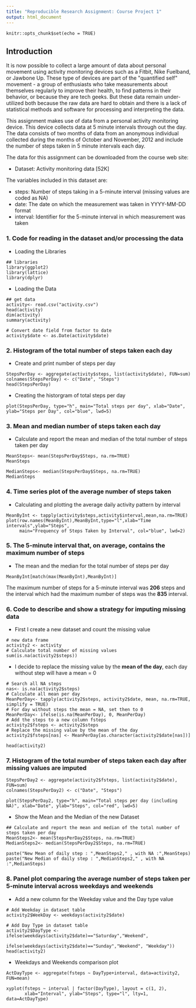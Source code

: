 ```yaml
---
title: "Reproducible Research Assignment: Course Project 1"
output: html_document
---
```


```{r setup, include=FALSE}
knitr::opts_chunk$set(echo = TRUE)
```

## Introduction

It is now possible to collect a large amount of data about personal movement using activity monitoring devices such as a Fitbit, Nike Fuelband, or Jawbone Up. These type of devices are part of the "quantified self" movement - a group of enthusiasts who take measurements about themselves regularly to improve their health, to find patterns in their behavior, or because they are tech geeks. But these data remain under-utilized both because the raw data are hard to obtain and there is a lack of statistical methods and software for processing and interpreting the data.

This assignment makes use of data from a personal activity monitoring device. This device collects data at 5 minute intervals through out the day. The data consists of two months of data from an anonymous individual collected during the months of October and November, 2012 and include the number of steps taken in 5 minute intervals each day.

The data for this assignment can be downloaded from the course web site:

- Dataset: Activity monitoring data [52K]
 
The variables included in this dataset are:

- steps: Number of steps taking in a 5-minute interval (missing values are coded as NA)
- date: The date on which the measurement was taken in YYYY-MM-DD format
- interval: Identifier for the 5-minute interval in which measurement was taken

### 1. Code for reading in the dataset and/or processing the data

- Loading the Libraries
```{r library, echo=TRUE}
## libraries
library(ggplot2)
library(lattice)
library(dplyr)
```

- Loading the Data
```{r data, echo=TRUE}
## get data
activity<- read.csv("activity.csv")  
head(activity)
dim(activity)  
summary(activity) 

# Convert date field from factor to date
activity$date <- as.Date(activity$date)
```

### 2. Histogram of the total number of steps taken each day

- Create and print number of steps per day
```{r histo1, echo=TRUE}
StepsPerDay <- aggregate(activity$steps, list(activity$date), FUN=sum)
colnames(StepsPerDay) <- c("Date", "Steps")
head(StepsPerDay)
```

- Creating the historgram of total steps per day
```{r histo1a, echo=TRUE}
plot(StepsPerDay, type="h", main="Total steps per day", xlab="Date", ylab="Steps per Day", col="blue", lwd=5)
```

### 3. Mean and median number of steps taken each day

- Calculate and report the mean and median of the total number of steps taken per day
```{r histo1b, echo=TRUE}
MeanSteps<- mean(StepsPerDay$Steps, na.rm=TRUE)
MeanSteps

MedianSteps<- median(StepsPerDay$Steps, na.rm=TRUE)
MedianSteps
```

### 4. Time series plot of the average number of steps taken

- Calculating and plotting the average daily activity pattern by interval
```{r avrday, echo=TRUE}
MeanByInt <- tapply(activity$steps,activity$interval,mean,na.rm=TRUE)
plot(row.names(MeanByInt),MeanByInt,type="l",xlab="Time intervals",ylab="Steps",
     main="Frequency of Steps Taken by Interval", col="blue", lwd=2)
```

### 5. The 5-minute interval that, on average, contains the maximum number of steps

- The mean and the median for the total number of steps per day 
```{r meanday, echo=TRUE}
MeanByInt[match(max(MeanByInt),MeanByInt)]
```

The maximum number of steps for a 5-minute interval was **206** steps and the interval which had the maximum number of steps was the **835** interval.

### 6. Code to describe and show a strategy for imputing missing data

- First I create a new dataset and count the missing value
```{r newdataset, echo=TRUE}
# new data frame
activity2 <- activity
# Calculate total number of missing values
sum(is.na(activity2$steps))
```

- I decide to replace the missing value by the **mean of the day**, each day without step will have a mean = 0
```{r strategy, echo=TRUE}
# Search all NA steps
nas<- is.na(activity2$steps)
# Calculate all mean per day
MeanPerDay<- tapply(activity2$steps, activity2$date, mean, na.rm=TRUE, simplify = TRUE)
# For day without steps the mean = NA, set then to 0  
MeanPerDay<- ifelse(is.na(MeanPerDay), 0, MeanPerDay)
# Add the steps to a new column fsteps
activity2$fsteps <- activity2$steps
# Replace the missing value by the mean of the day
activity2$fsteps[nas] <- MeanPerDay[as.character(activity2$date[nas])]

head(activity2)
```

### 7. Histogram of the total number of steps taken each day after missing values are imputed

```{r StepsPerDay, echo=TRUE}
StepsPerDay2 <- aggregate(activity2$fsteps, list(activity2$date), FUN=sum)
colnames(StepsPerDay2) <- c("Date", "Steps")

plot(StepsPerDay2, type="h", main="Total steps per day (including NA)", xlab="Date", ylab="Steps", col="red", lwd=5)
```

- Show the Mean and the Median of the new Dataset
```{r StepsPerDay2, echo=TRUE}
## Calculate and report the mean and median of the total number of steps taken per day
MeanSteps2<- mean(StepsPerDay2$Steps, na.rm=TRUE)
MedianSteps2<- median(StepsPerDay2$Steps, na.rm=TRUE)

paste("New Mean of daily step : ",MeanSteps2," , with NA :",MeanSteps)
paste("New Median of daily step : ",MedianSteps2," , with NA :",MedianSteps)
```

### 8. Panel plot comparing the average number of steps taken per 5-minute interval across weekdays and weekends

- Add a new column for the Weekday value and the Day type value
```{r Steps8-1, echo=TRUE}
# Add Weekday in dataset table
activity2$WeekDay <- weekdays(activity2$date)

# Add Day Type in dataset table
activity2$DayType <- ifelse(weekdays(activity2$date)=="Saturday","Weekend", 
                             ifelse(weekdays(activity2$date)=="Sunday","Weekend", "Weekday"))
head(activity2)
```

- Weekdays and Weekends comparison plot
```{r Steps8-2, echo=TRUE}
ActDayType <- aggregate(fsteps ~ DayType+interval, data=activity2, FUN=mean)

xyplot(fsteps ~ interval | factor(DayType), layout = c(1, 2),
       xlab="Interval", ylab="Steps", type="l", lty=1, data=ActDayType)
```


